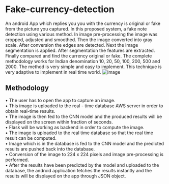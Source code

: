 # Fake-currency-detection
An android App which replies you you with the currency is original or fake from the picture you captured.
In this proposed system, a fake note detection using various method. In image pre-processing the image was cropped, adjusted and smoothed. Then the image converted into 
gray scale. 
After conversion the edges are detected. Next the image segmentation is applied. 
After segmentation the features are extracted. Finally compared and find the currency original or fake. The complete methodology works for Indian denomination 10, 20, 50, 100, 200, 500 and 2000. The method is very simple and easy to implement. This technique is very adaptive to implement in real time world.
![image](https://user-images.githubusercontent.com/54202985/180791116-0eff8957-42be-4852-aae9-fcacfa3c67b7.png)
## Methodology
• The user has to open the app to capture an image.                          
• This image is uploaded to the real - time database AWS server in order to obtain real-time results.   
• The image is then fed to the CNN model and the produced results will be displayed on the 
screen within fraction of seconds.   
• Flask will be working as backend in order to compute the image.  
• The image is uploaded to the real time database so that the real time result can be computed.   
• Image which is in the database is fed to the CNN model and the predicted results are pushed 
back into the database.   
• Conversion of the image to 224 x 224 pixels and image pre-processing is performed.   
• After the results have been predicted by the model and uploaded to the database, the android 
application fetches the results instantly and the results will be displayed on the app through 
JSON object.  

